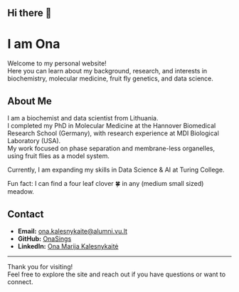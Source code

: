 ## Hi there 👋

<!--
**OnaSings/OnaSings** is a ✨ _special_ ✨ repository because its `README.md` (this file) appears on your GitHub profile.

Here are some ideas to get you started:
- 👯 I’m looking to collaborate on ...
-->

# I am Ona

Welcome to my personal website!  
Here you can learn about my background, research, and interests in biochemistry, molecular medicine, fruit fly genetics, and data science.

## About Me

I am a biochemist and data scientist from Lithuania.  
I completed my PhD in Molecular Medicine at the Hannover Biomedical Research School (Germany), with research experience at MDI Biological Laboratory (USA).  
My work focused on phase separation and membrane-less organelles, using fruit flies as a model system.

Currently, I am expanding my skills in Data Science & AI at Turing College.

Fun fact: I can find a four leaf clover 🍀 in any (medium small sized) meadow.

## Contact

- **Email:** ona.kalesnykaite@alumni.vu.lt  
- **GitHub:** [OnaSings](https://github.com/OnaSings)  
- **LinkedIn:** [Ona Marija Kalesnykaitė](https://www.linkedin.com/in/onamarijakal/)

---

Thank you for visiting!  
Feel free to explore the site and reach out if you have questions or want to connect.


